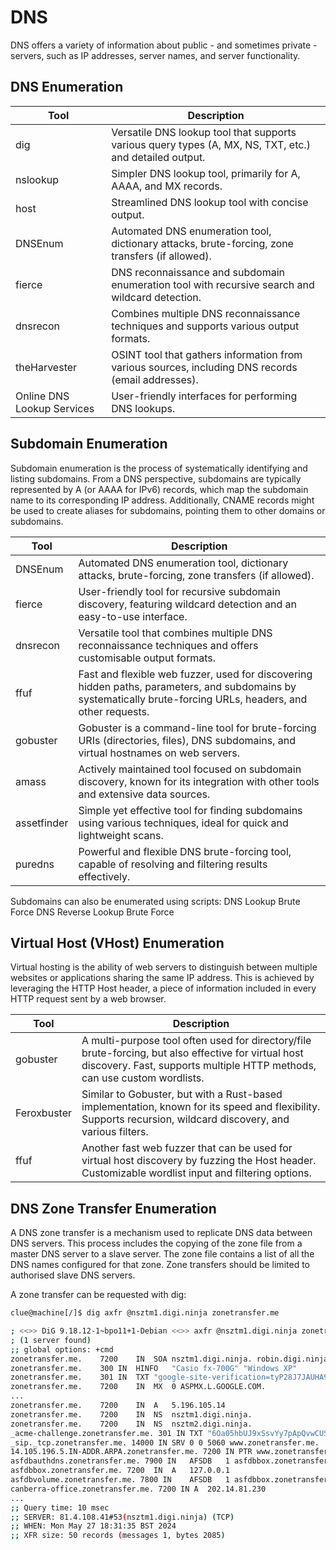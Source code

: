 # DNS

DNS offers a variety of information about public - and sometimes private - servers, such as IP addresses, server names, and server functionality.

## DNS Enumeration

| Tool                       | Description                                                                                             |
| -------------------------- | ------------------------------------------------------------------------------------------------------- |
| dig                        | Versatile DNS lookup tool that supports various query types (A, MX, NS, TXT, etc.) and detailed output. |
| nslookup                   | Simpler DNS lookup tool, primarily for A, AAAA, and MX records.                                         |
| host                       | Streamlined DNS lookup tool with concise output.                                                        |
| DNSEnum                    | Automated DNS enumeration tool, dictionary attacks, brute-forcing, zone transfers (if allowed).         |
| fierce                     | DNS reconnaissance and subdomain enumeration tool with recursive search and wildcard detection.         |
| dnsrecon                   | Combines multiple DNS reconnaissance techniques and supports various output formats.                    |
| theHarvester               | OSINT tool that gathers information from various sources, including DNS records (email addresses).      |
| Online DNS Lookup Services | User-friendly interfaces for performing DNS lookups.                                                    |

## Subdomain Enumeration

Subdomain enumeration is the process of systematically identifying and listing subdomains. From a DNS perspective, subdomains are typically represented by A (or AAAA for IPv6) records, which map the subdomain name to its corresponding IP address. Additionally, CNAME records might be used to create aliases for subdomains, pointing them to other domains or subdomains.

| Tool        | Description                                                                                                                                                    |
| ----------- | -------------------------------------------------------------------------------------------------------------------------------------------------------------- |
| DNSEnum     | Automated DNS enumeration tool, dictionary attacks, brute-forcing, zone transfers (if allowed).                                                                |
| fierce      | User-friendly tool for recursive subdomain discovery, featuring wildcard detection and an easy-to-use interface.                                               |
| dnsrecon    | Versatile tool that combines multiple DNS reconnaissance techniques and offers customisable output formats.                                                    |
| ffuf        | Fast and flexible web fuzzer, used for discovering hidden paths, parameters, and subdomains by systematically brute-forcing URLs, headers, and other requests. |
| gobuster    | Gobuster is a command-line tool for brute-forcing URIs (directories, files), DNS subdomains, and virtual hostnames on web servers.                             |
| amass       | Actively maintained tool focused on subdomain discovery, known for its integration with other tools and extensive data sources.                                |
| assetfinder | Simple yet effective tool for finding subdomains using various techniques, ideal for quick and lightweight scans.                                              |
| puredns     | Powerful and flexible DNS brute-forcing tool, capable of resolving and filtering results effectively.                                                          |

Subdomains can also be enumerated using scripts: DNS Lookup Brute Force DNS Reverse Lookup Brute Force

## Virtual Host (VHost) Enumeration

Virtual hosting is the ability of web servers to distinguish between multiple websites or applications sharing the same IP address. This is achieved by leveraging the HTTP Host header, a piece of information included in every HTTP request sent by a web browser.

| Tool        | Description                                                                                                                                                                      |
| ----------- | -------------------------------------------------------------------------------------------------------------------------------------------------------------------------------- |
| gobuster    | A multi-purpose tool often used for directory/file brute-forcing, but also effective for virtual host discovery. Fast, supports multiple HTTP methods, can use custom wordlists. |
| Feroxbuster | Similar to Gobuster, but with a Rust-based implementation, known for its speed and flexibility. Supports recursion, wildcard discovery, and various filters.                     |
| ffuf        | Another fast web fuzzer that can be used for virtual host discovery by fuzzing the Host header. Customizable wordlist input and filtering options.                               |

## DNS Zone Transfer Enumeration

A DNS zone transfer is a mechanism used to replicate DNS data between DNS servers. This process includes the copying of the zone file from a master DNS server to a slave server. The zone file contains a list of all the DNS names configured for that zone. Zone transfers should be limited to authorised slave DNS servers.

A zone transfer can be requested with dig:

```bash
clue@machine[/]$ dig axfr @nsztm1.digi.ninja zonetransfer.me

; <<>> DiG 9.18.12-1~bpo11+1-Debian <<>> axfr @nsztm1.digi.ninja zonetransfer.me
; (1 server found)
;; global options: +cmd
zonetransfer.me.	7200	IN	SOA	nsztm1.digi.ninja. robin.digi.ninja. 2019100801 172800 900 1209600 3600
zonetransfer.me.	300	IN	HINFO	"Casio fx-700G" "Windows XP"
zonetransfer.me.	301	IN	TXT	"google-site-verification=tyP28J7JAUHA9fw2sHXMgcCC0I6XBmmoVi04VlMewxA"
zonetransfer.me.	7200	IN	MX	0 ASPMX.L.GOOGLE.COM.
...
zonetransfer.me.	7200	IN	A	5.196.105.14
zonetransfer.me.	7200	IN	NS	nsztm1.digi.ninja.
zonetransfer.me.	7200	IN	NS	nsztm2.digi.ninja.
_acme-challenge.zonetransfer.me. 301 IN	TXT	"6Oa05hbUJ9xSsvYy7pApQvwCUSSGgxvrbdizjePEsZI"
_sip._tcp.zonetransfer.me. 14000 IN	SRV	0 0 5060 www.zonetransfer.me.
14.105.196.5.IN-ADDR.ARPA.zonetransfer.me. 7200	IN PTR www.zonetransfer.me.
asfdbauthdns.zonetransfer.me. 7900 IN	AFSDB	1 asfdbbox.zonetransfer.me.
asfdbbox.zonetransfer.me. 7200	IN	A	127.0.0.1
asfdbvolume.zonetransfer.me. 7800 IN	AFSDB	1 asfdbbox.zonetransfer.me.
canberra-office.zonetransfer.me. 7200 IN A	202.14.81.230
...
;; Query time: 10 msec
;; SERVER: 81.4.108.41#53(nsztm1.digi.ninja) (TCP)
;; WHEN: Mon May 27 18:31:35 BST 2024
;; XFR size: 50 records (messages 1, bytes 2085)
```
